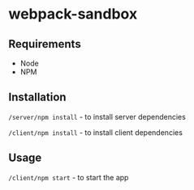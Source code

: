 # webpack-sandbox

## Requirements
- Node
- NPM

## Installation

```/server/npm install``` - to install server dependencies

```/client/npm install``` - to install client dependencies

## Usage

```/client/npm start``` - to start the app
